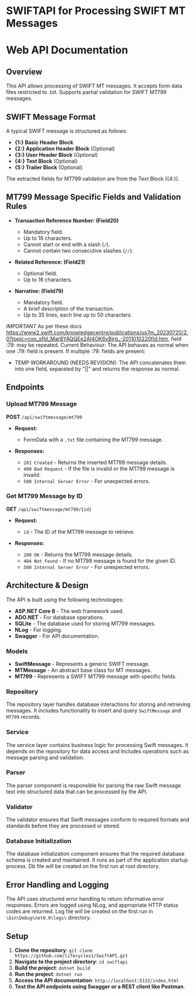 ﻿# SWIFTAPI for Processing SWIFT MT Messages
# Web API Documentation

## Overview
This API allows processing of SWIFT MT messages.
It accepts form data files restricted to .txt.
Supports partial validation for SWIFT MT799 messages.

## SWIFT Message Format
A typical SWIFT message is structured as follows:

- **{1:} Basic Header Block**
- **{2:} Application Header Block** (Optional)
- **{3:} User Header Block** (Optional)
- **{4:} Text Block** (Optional)
- **{5:} Trailer Block** (Optional)

The extracted fields for MT799 validation are from the Text Block ({4:}).

## MT799 Message Specific Fields and Validation Rules

- **Transaction Reference Number: (Field20)** 
  - Mandatory field.
  - Up to 16 characters.
  - Cannot start or end with a slash (`/`).
  - Cannot contain two consecutive slashes (`//`).

- **Related Reference: (Field21)**
  - Optional field.
  - Up to 16 characters.

- **Narrative: (Field79)** 
  - Mandatory field.
  - A brief description of the transaction.
  - Up to 35 lines, each line up to 50 characters.

*IMPORTANT* As per these docs https://www2.swift.com/knowledgecentre/publications/us7m_20230720/2.0?topic=con_sfld_Mar8YAQQEe2AI4OK6vBjrg_-2011010220fld.htm,
field :79: may be repeated.
Current Behaviour: The API behaves as normal when one :79: field is present.
If multiple :79: fields are present:
 - TEMP WORKAROUND (NEEDS REVISION): The API concatenates them into one field, separated by "||" and returns the response as normal.


## Endpoints

### Upload MT799 Message

**POST** `/api/swiftmessage/mt799`

- **Request:** 
  - FormData with a `.txt` file containing the MT799 message.

- **Responses:**
  - `201 Created` - Returns the inserted MT799 message details.
  - `400 Bad Request` - If the file is invalid or the MT799 message is invalid.
  - `500 Internal Server Error` - For unexpected errors.

### Get MT799 Message by ID

**GET** `/api/swiftmessage/mt799/{id}`

- **Request:**
  - `id` - The ID of the MT799 message to retrieve.

- **Responses:**
  - `200 OK` - Returns the MT799 message details.
  - `404 Not Found` - If no MT799 message is found for the given ID.
  - `500 Internal Server Error` - For unexpected errors.

## Architecture & Design

The API is built using the following technologies:

- **ASP.NET Core 8** - The web framework used.
- **ADO.NET** - For database operations.
- **SQLite** - The database used for storing MT799 messages.
- **NLog** - For logging.
- **Swagger** - For API documentation.

### Models

- **SwiftMessage** - Represents a generic SWIFT message.
- **MTMessage** - An abstract base class for MT messages.
- **MT799** - Represents a SWIFT MT799 message with specific fields.

### Repository

The repository layer handles database interactions for storing and retrieving messages. It includes functionality to insert and query `SwiftMessage` and `MT799` records.

### Service

The service layer contains business logic for processing Swift messages. It depends on the repository for data access and includes operations such as message parsing and validation.

### Parser

The parser component is responsible for parsing the raw Swift message text into structured data that can be processed by the API.

### Validator

The validator ensures that Swift messages conform to required formats and standards before they are processed or stored.

### Database Initialization

The database initialization component ensures that the required database schema is created and maintained. It runs as part of the application startup process. Db file will be created on the first run at root directory.

## Error Handling and Logging

The API uses structured error handling to return informative error responses. Errors are logged using NLog, and appropriate HTTP status codes are returned. Log file will be created on the first run in `\bin\Debug\net8.0\logs\` directory.


## Setup

1. **Clone the repository**: `git clone https://github.com/lifecycles1/SwiftAPI.git`
2. **Navigate to the project directory**: `cd swiftapi`
3. **Build the project**: `dotnet build`
4. **Run the project**: `dotnet run`
5. **Access the API documentation**: `http://localhost:5132/index.html`
6. **Test the API endpoints using Swagger or a REST client like Postman**.
